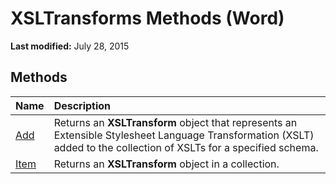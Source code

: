 
# XSLTransforms Methods (Word)

 **Last modified:** July 28, 2015


## Methods



|**Name**|**Description**|
|:-----|:-----|
| [Add](017e0389-c414-3c73-4b9f-a130982339d2.md)|Returns an  **XSLTransform** object that represents an Extensible Stylesheet Language Transformation (XSLT) added to the collection of XSLTs for a specified schema.|
| [Item](67b7b73a-9884-b22a-3326-dbb93a10c8e2.md)|Returns an  **XSLTransform** object in a collection.|
